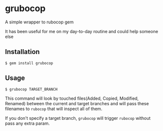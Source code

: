 # grubocop
A simple wrapper to rubocop gem

It has been useful for me on my day-to-day routine and could help someone else


## Installation

    $ gem install grubocop

## Usage

    $ grubocop TARGET_BRANCH

This command will look by touched files(Added, Copied, Modified, Renamed) between the current and target branches and will pass these filenames to `rubocop` that will inspect all of them.

If you don't specify a target branch, `grubocop` will trigger `rubocop` without pass any extra param.
